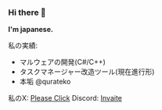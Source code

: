 ### Hi there 👋


**I'm japanese.**

私の実績:

- マルウェアの開発(C#/C++)
- タスクマネージャー改造ツール(現在進行形)
- 本垢 @qurateko

私のX: [Please Click](https://x.com/tokotokozunda)
Discord: [Invaite](discord.gg/zundamc)

